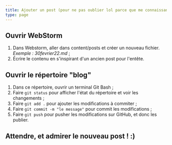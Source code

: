 ```yaml
---
title: Ajouter un post (pour ne pas oublier lol parce que me connaissant...)
type: page
---
```


## Ouvrir WebStorm

1. Dans Webstorm, aller dans content/posts et créer un nouveau fichier. *Exemple : 30fevrier22.md* ;
2. Écrire le contenu en s'inspirant d'un ancien post pour l'entête.

## Ouvrir le répertoire "blog"

1. Dans ce répertoire, ouvrir un terminal Git Bash ;
2. Faire `git status` pour afficher l'état du répertoire et voir les changements ;
3. Faire `git add .` pour ajouter les modifications à commiter ;
4. Faire `git commit -m "le message"` pour commit les modifications ;
5. Faire `git push` pour pusher les modifications sur GitHub, et donc les publier.

## Attendre, et admirer le nouveau post ! :)